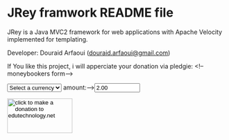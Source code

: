JRey framwork README file
============================================

JRey is a Java MVC2 framework for web applications with Apache Velocity implemented for templating.

Developer: Douraid Arfaoui (douraid.arfaoui@gmail.com)

If You like this project, i will apperciate your donation via pledgie: <!&#8211;moneybookers form&#8211;><form action="https://www.moneybookers.com/app/payment.pl" method="post" target="_blank">
<input type="hidden" name="pay_to_email" value="mynamerafi@gmail.com" /><input type="hidden" name="language" value="EN" />
<select name="currency" size="1">
<option />Select a currency
<option value="USD" />US dollar
<option value="GBP" />GB pound
<option value="EUR" />Euro 
<option value="JPY" />Yen
<option value="CAD" />Canadian $
<option value="AUD" />Australian $
</select>
amount:&#8211;><input type="text" name="amount" value="2.00" size="10" />
<p><input type="image" alt="click to make a donation to edutechnology.net" value="Donate!" height="80" src="http://4.bp.blogspot.com/-jh45Sc_F_EU/TWV2l4xmUBI/AAAAAAAAACY/8q9ZfjXsj5I/s200/Money-Bookers+donate.jpg" width="150" /></p>
<input type="hidden" name="detail1_description" value="donation to dupport edutechnology.net" />
<input type="hidden" name="detail1_text" value="donation to support edutechnology.net" />
</form>
</!&#8211;moneybookers>
